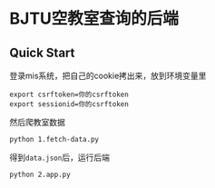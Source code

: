 # BJTU空教室查询的后端

## Quick Start

登录mis系统，把自己的cookie拷出来，放到环境变量里
```
export csrftoken=你的csrftoken
export sessionid=你的csrftoken
```

然后爬教室数据
```
python 1.fetch-data.py
```

得到`data.json`后，运行后端
```
python 2.app.py
```
